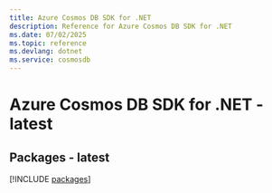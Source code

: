 ```yaml
---
title: Azure Cosmos DB SDK for .NET
description: Reference for Azure Cosmos DB SDK for .NET
ms.date: 07/02/2025
ms.topic: reference
ms.devlang: dotnet
ms.service: cosmosdb
---
```

# Azure Cosmos DB SDK for .NET - latest
## Packages - latest
[!INCLUDE [packages](cosmos-db-index.md)]